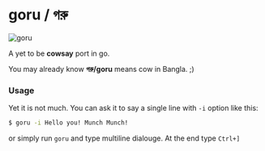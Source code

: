 # goru / গরু

![goru](http://images.clipartpanda.com/cow-head-clipart-cow-head-only-small-eyes-hi.png)

A yet to be **cowsay** port in go.

You may already know **গরু/goru** means cow in Bangla. ;)


### Usage

Yet it is not much. You can ask it to say a single line with `-i` option like this:

```bash
$ goru -i Hello you! Munch Munch!
```

or simply run `goru` and type multiline dialouge. At the end type `Ctrl+]`
